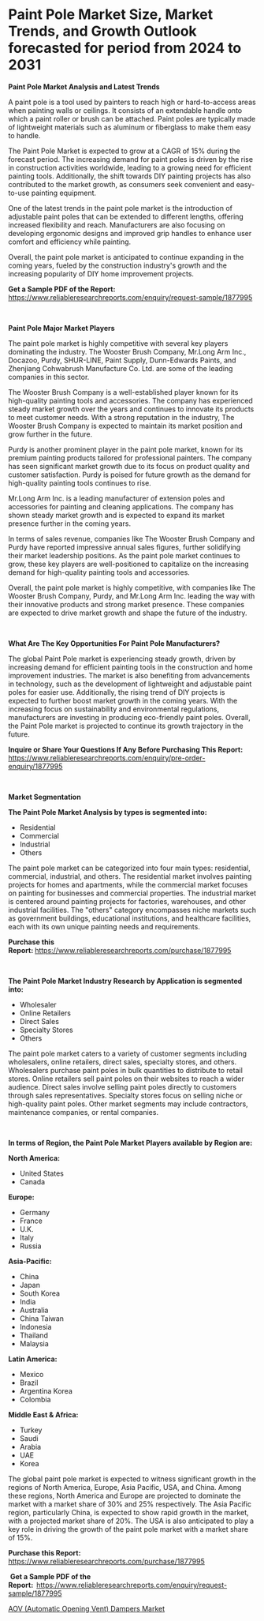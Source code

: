 <p><h1>Paint Pole Market Size, Market Trends, and Growth Outlook forecasted for period from 2024 to 2031</h1></p><p><strong>Paint Pole Market Analysis and Latest Trends</strong></p>
<p><p>A paint pole is a tool used by painters to reach high or hard-to-access areas when painting walls or ceilings. It consists of an extendable handle onto which a paint roller or brush can be attached. Paint poles are typically made of lightweight materials such as aluminum or fiberglass to make them easy to handle.</p><p>The Paint Pole Market is expected to grow at a CAGR of 15% during the forecast period. The increasing demand for paint poles is driven by the rise in construction activities worldwide, leading to a growing need for efficient painting tools. Additionally, the shift towards DIY painting projects has also contributed to the market growth, as consumers seek convenient and easy-to-use painting equipment.</p><p>One of the latest trends in the paint pole market is the introduction of adjustable paint poles that can be extended to different lengths, offering increased flexibility and reach. Manufacturers are also focusing on developing ergonomic designs and improved grip handles to enhance user comfort and efficiency while painting.</p><p>Overall, the paint pole market is anticipated to continue expanding in the coming years, fueled by the construction industry's growth and the increasing popularity of DIY home improvement projects.</p></p>
<p><strong>Get a Sample PDF of the Report:&nbsp;</strong> <a href="https://www.reliableresearchreports.com/enquiry/request-sample/1877995">https://www.reliableresearchreports.com/enquiry/request-sample/1877995</a></p>
<p>&nbsp;</p>
<p><strong>Paint Pole Major Market Players</strong></p>
<p><p>The paint pole market is highly competitive with several key players dominating the industry. The Wooster Brush Company, Mr.Long Arm Inc., Docazoo, Purdy, SHUR-LINE, Paint Supply, Dunn-Edwards Paints, and Zhenjiang Cohwabrush Manufacture Co. Ltd. are some of the leading companies in this sector.</p><p>The Wooster Brush Company is a well-established player known for its high-quality painting tools and accessories. The company has experienced steady market growth over the years and continues to innovate its products to meet customer needs. With a strong reputation in the industry, The Wooster Brush Company is expected to maintain its market position and grow further in the future.</p><p>Purdy is another prominent player in the paint pole market, known for its premium painting products tailored for professional painters. The company has seen significant market growth due to its focus on product quality and customer satisfaction. Purdy is poised for future growth as the demand for high-quality painting tools continues to rise.</p><p>Mr.Long Arm Inc. is a leading manufacturer of extension poles and accessories for painting and cleaning applications. The company has shown steady market growth and is expected to expand its market presence further in the coming years.</p><p>In terms of sales revenue, companies like The Wooster Brush Company and Purdy have reported impressive annual sales figures, further solidifying their market leadership positions. As the paint pole market continues to grow, these key players are well-positioned to capitalize on the increasing demand for high-quality painting tools and accessories.</p><p>Overall, the paint pole market is highly competitive, with companies like The Wooster Brush Company, Purdy, and Mr.Long Arm Inc. leading the way with their innovative products and strong market presence. These companies are expected to drive market growth and shape the future of the industry.</p></p>
<p>&nbsp;</p>
<p><strong>What Are The Key Opportunities For Paint Pole Manufacturers?</strong></p>
<p><p>The global Paint Pole market is experiencing steady growth, driven by increasing demand for efficient painting tools in the construction and home improvement industries. The market is also benefiting from advancements in technology, such as the development of lightweight and adjustable paint poles for easier use. Additionally, the rising trend of DIY projects is expected to further boost market growth in the coming years. With the increasing focus on sustainability and environmental regulations, manufacturers are investing in producing eco-friendly paint poles. Overall, the Paint Pole market is projected to continue its growth trajectory in the future.</p></p>
<p><strong>Inquire or Share Your Questions If Any Before Purchasing This Report:</strong> <a href="https://www.reliableresearchreports.com/enquiry/pre-order-enquiry/1877995">https://www.reliableresearchreports.com/enquiry/pre-order-enquiry/1877995</a></p>
<p>&nbsp;</p>
<p><strong>Market Segmentation</strong></p>
<p><strong>The Paint Pole Market Analysis by types is segmented into:</strong></p>
<p><ul><li>Residential</li><li>Commercial</li><li>Industrial</li><li>Others</li></ul></p>
<p><p>The paint pole market can be categorized into four main types: residential, commercial, industrial, and others. The residential market involves painting projects for homes and apartments, while the commercial market focuses on painting for businesses and commercial properties. The industrial market is centered around painting projects for factories, warehouses, and other industrial facilities. The "others" category encompasses niche markets such as government buildings, educational institutions, and healthcare facilities, each with its own unique painting needs and requirements.</p></p>
<p><strong>Purchase this Report:&nbsp;</strong><a href="https://www.reliableresearchreports.com/purchase/1877995">https://www.reliableresearchreports.com/purchase/1877995</a></p>
<p>&nbsp;</p>
<p><strong>The Paint Pole Market Industry Research by Application is segmented into:</strong></p>
<p><ul><li>Wholesaler</li><li>Online Retailers</li><li>Direct Sales</li><li>Specialty Stores</li><li>Others</li></ul></p>
<p><p>The paint pole market caters to a variety of customer segments including wholesalers, online retailers, direct sales, specialty stores, and others. Wholesalers purchase paint poles in bulk quantities to distribute to retail stores. Online retailers sell paint poles on their websites to reach a wider audience. Direct sales involve selling paint poles directly to customers through sales representatives. Specialty stores focus on selling niche or high-quality paint poles. Other market segments may include contractors, maintenance companies, or rental companies.</p></p>
<p>&nbsp;</p>
<p><strong>In terms of Region, the Paint Pole Market Players available by Region are:</strong></p>
<p>
    <p> <strong> North America: </strong>
        <ul>
            <li>United States</li>
            <li>Canada</li>
        </ul>
        </p> 
    <p> <strong> Europe: </strong>
        <ul>
            <li>Germany</li>
            <li>France</li>
            <li>U.K.</li>
            <li>Italy</li>
            <li>Russia</li>
        </ul>
        </p> 
    <p> <strong> Asia-Pacific: </strong>
        <ul>
            <li>China</li>
            <li>Japan</li>
            <li>South Korea</li>
            <li>India</li>
            <li>Australia</li>
            <li>China Taiwan</li>
            <li>Indonesia</li>
            <li>Thailand</li>
            <li>Malaysia</li>
        </ul>
        </p> 
    <p> <strong> Latin America: </strong>
        <ul>
            <li>Mexico</li>
            <li>Brazil</li>
            <li>Argentina Korea</li>
            <li>Colombia</li>
        </ul>
        </p> 
    <p> <strong> Middle East & Africa: </strong>
        <ul>
            <li>Turkey</li>
            <li>Saudi</li>
            <li>Arabia</li>
            <li>UAE</li>
            <li>Korea</li>
        </ul>
    </p>
    </p>
<p><p>The global paint pole market is expected to witness significant growth in the regions of North America, Europe, Asia Pacific, USA, and China. Among these regions, North America and Europe are projected to dominate the market with a market share of 30% and 25% respectively. The Asia Pacific region, particularly China, is expected to show rapid growth in the market, with a projected market share of 20%. The USA is also anticipated to play a key role in driving the growth of the paint pole market with a market share of 15%.</p></p>
<p><strong>Purchase this Report: </strong><a href="https://www.reliableresearchreports.com/purchase/1877995">https://www.reliableresearchreports.com/purchase/1877995</a></p>
<p>&nbsp;<strong>Get a Sample PDF of the Report:&nbsp;&nbsp;</strong><a href="https://www.reliableresearchreports.com/enquiry/request-sample/1877995">https://www.reliableresearchreports.com/enquiry/request-sample/1877995</a></p>
<p><strong></strong></p>
<p><p><a href="https://github.com/moyahfrancoestellec51j635wcx/Market-Research-Report-List-1/blob/main/aov-automatic-opening-vent-dampers-market.md">AOV (Automatic Opening Vent) Dampers Market</a></p></p>